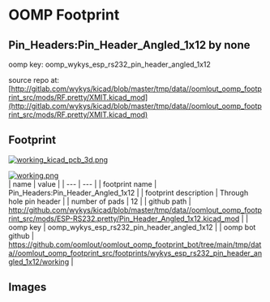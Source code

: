 # OOMP Footprint  
## Pin_Headers:Pin_Header_Angled_1x12  by none  
  
oomp key: oomp_wykys_esp_rs232_pin_header_angled_1x12  
  
source repo at: [http://gitlab.com/wykys/kicad/blob/master/tmp/data//oomlout_oomp_footprint_src/mods/RF.pretty/XMIT.kicad_mod](http://gitlab.com/wykys/kicad/blob/master/tmp/data//oomlout_oomp_footprint_src/mods/RF.pretty/XMIT.kicad_mod)  
## Footprint  
  
[![working_kicad_pcb_3d.png](working_kicad_pcb_3d_600.png)](working_kicad_pcb_3d.png)  
  
[![working.png](working_600.png)](working.png)  
| name | value | 
| --- | --- | 
| footprint name | Pin_Headers:Pin_Header_Angled_1x12 | 
| footprint description | Through hole pin header | 
| number of pads | 12 | 
| github path | http://github.com/wykys/kicad/blob/master/tmp/data//oomlout_oomp_footprint_src/mods/ESP-RS232.pretty/Pin_Header_Angled_1x12.kicad_mod | 
| oomp key | oomp_wykys_esp_rs232_pin_header_angled_1x12 | 
| oomp bot github | https://github.com/oomlout/oomlout_oomp_footprint_bot/tree/main/tmp/data//oomlout_oomp_footprint_src/footprints/wykys_esp_rs232_pin_header_angled_1x12/working | 
## Images  
